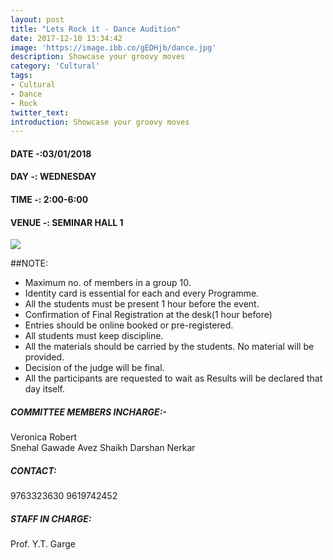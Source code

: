 ```yaml
---
layout: post
title: "Lets Rock it - Dance Audition"
date: 2017-12-10 13:34:42
image: 'https://image.ibb.co/gEDHjb/dance.jpg'
description: Showcase your groovy moves
category: 'Cultural'
tags:
- Cultural
- Dance
- Rock
twitter_text:
introduction: Showcase your groovy moves
---
```

#### DATE -:03/01/2018
#### DAY -: WEDNESDAY                                              
#### TIME -:  2:00-6:00
#### VENUE -:  SEMINAR HALL 1

[<img src="https://image.ibb.co/gdyPVG/register_now_red.png">](https://goo.gl/forms/IcpsjYVjhVOs3q342)


##NOTE:

* Maximum no. of members in a group 10.
* Identity card is essential for each and every Programme.
* All the students must be present 1 hour before the event.
* Confirmation of Final Registration at the desk(1 hour before)
* Entries should be online booked or pre-registered.
* All students must keep discipline.
* All the materials should be carried by the students. No material will be provided.
* Decision of the judge will be final.
* All the participants are requested to wait as Results will be declared that day itself.

##### COMMITTEE MEMBERS INCHARGE:-
Veronica Robert										  
Snehal Gawade
Avez Shaikh
Darshan Nerkar

##### CONTACT: 
9763323630
9619742452

##### STAFF IN CHARGE:
Prof. Y.T. Garge




